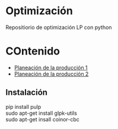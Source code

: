 # Optimización
Repositiorio de optimización LP con python
# COntenido
+ [Planeación de la producción 1](https://github.com/dfrestrepor/optimizacion/blob/37350abfde55625567fd39d008a744aa8a8d4521/planeacion_produccion.md)
+ [Planeación de la producción 2](https://github.com/dfrestrepor/optimizacion/blob/37350abfde55625567fd39d008a744aa8a8d4521/planeacion_produccion.md)
## Instalación
pip install pulp  
sudo apt-get install glpk-utils  
sudo apt-get insall coinor-cbc  
